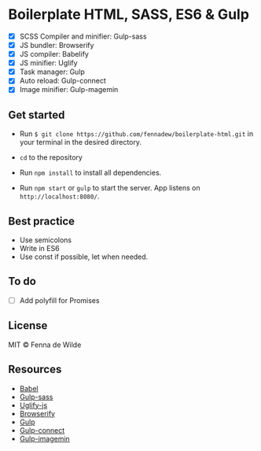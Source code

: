 # Boilerplate HTML, SASS, ES6 & Gulp
*   [x] SCSS Compiler and minifier: Gulp-sass
*   [x] JS bundler: Browserify
*   [x] JS compiler: Babelify
*   [x] JS minifier: Uglify
*   [x] Task manager: Gulp
*   [x] Auto reload: Gulp-connect
*   [x] Image minifier: Gulp-magemin

## Get started

* Run `$ git clone https://github.com/fennadew/boilerplate-html.git` in your terminal in the desired directory.

* `cd` to the repository

* Run `npm install` to install all dependencies.

* Run `npm start` or `gulp` to start the server.
App listens on `http://localhost:8080/`.

## Best practice
* Use semicolons
* Write in ES6
* Use const if possible, let when needed.

## To do
*   [ ] Add polyfill for Promises

## License
MIT © Fenna de Wilde

## Resources
* [Babel](https://babeljs.io)
* [Gulp-sass](https://www.npmjs.com/package/gulp-sass)
* [Uglify-js](https://www.npmjs.com/package/uglify-js)
* [Browserify](http://browserify.org/)
* [Gulp](https://gulpjs.com/)
* [Gulp-connect](https://www.npmjs.com/package/gulp-connect)
* [Gulp-imagemin](https://www.npmjs.com/package/gulp-imagemin)




